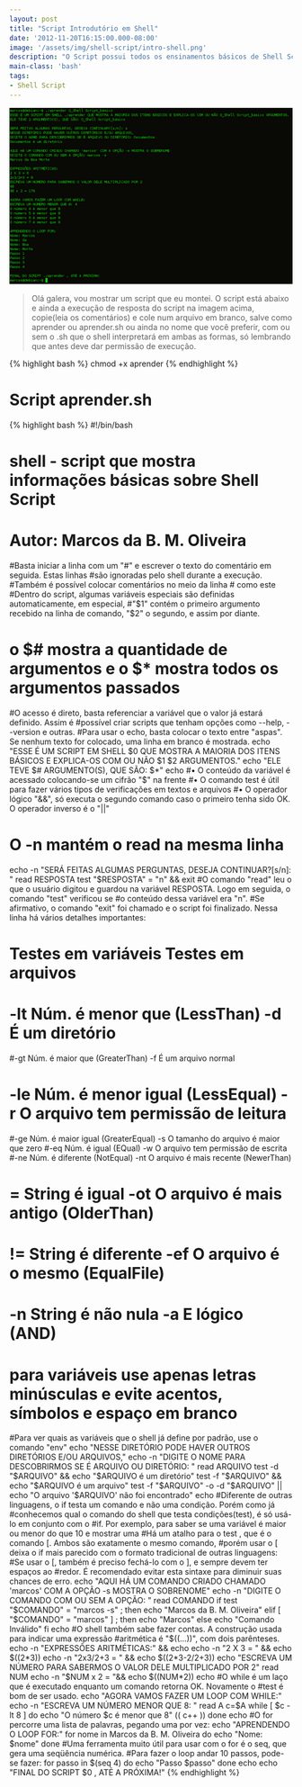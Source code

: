 ```yaml
---
layout: post
title: "Script Introdutório em Shell"
date: '2012-11-20T16:15:00.000-08:00'
image: '/assets/img/shell-script/intro-shell.png'
description: "O Script possui todos os ensinamentos básicos de Shell Script"
main-class: 'bash'
tags:
- Shell Script
---
```

![Script Introdutório em Shell](/assets/img/shell-script/intro-shell.png "Script Introdutório em Shell")

> Olá galera, vou mostrar um script que eu montei. O script está abaixo e ainda a execução de resposta do script na imagem acima, copie(leia os comentários) e cole num arquivo em branco, salve como aprender ou aprender.sh ou ainda no nome que você preferir, com ou sem o .sh que o shell interpretará em ambas as formas, só lembrando que antes deve dar permissão de execução.

{% highlight bash %}
chmod +x aprender
{% endhighlight %} 

# Script aprender.sh

{% highlight bash %}
#!/bin/bash
# shell - script que mostra informações básicas sobre Shell Script
# Autor: Marcos da B. M. Oliveira
#Basta iniciar a linha com um "#" e escrever o texto do comentário em seguida. Estas linhas
#são ignoradas pelo shell durante a execução.
#Também é possível colocar comentários no meio da linha # como este
#Dentro do script, algumas variáveis especiais são definidas automaticamente, em especial,
#"$1" contém o primeiro argumento recebido na linha de comando, "$2" o segundo, e assim por diante.
# o $# mostra a quantidade de argumentos e o $* mostra todos os argumentos passados
#O acesso é direto, basta referenciar a variável que o valor já estará definido. Assim é
#possível criar scripts que tenham opções como --help, --version e outras.
#Para usar o echo, basta colocar o texto entre "aspas". Se nenhum texto for colocado, uma linha em branco é mostrada.
echo "ESSE É UM SCRIPT EM SHELL $0 QUE MOSTRA A MAIORIA DOS ITENS BÁSICOS E EXPLICA-OS COM OU NÃO $1 $2 ARGUMENTOS."
echo "ELE TEVE $# ARGUMENTO(S), QUE SÃO: $*"
echo
#• O conteúdo da variável é acessado colocando-se um cifrão "$" na frente
#• O comando test é útil para fazer vários tipos de verificações em textos e arquivos
#• O operador lógico "&&", só executa o segundo comando caso o primeiro tenha sido OK. O operador inverso é o "||"
# O -n mantém o read na mesma linha
echo -n "SERÁ FEITAS ALGUMAS PERGUNTAS, DESEJA CONTINUAR?[s/n]: "
read RESPOSTA
test "$RESPOSTA" = "n" && exit
#O comando "read" leu o que o usuário digitou e guardou na variável RESPOSTA. Logo em seguida, o comando "test" verificou se 
#o conteúdo dessa variável era "n". 
#Se afirmativo, o comando "exit" foi chamado e o script foi finalizado. Nessa linha há vários detalhes importantes:
#            Testes em variáveis                     Testes em arquivos
# -lt Núm. é menor que (LessThan)      -d É um diretório
#-gt Núm. é maior que (GreaterThan)     -f É um arquivo normal
# -le Núm. é menor igual (LessEqual)    -r O arquivo tem permissão de leitura
#-ge Núm. é maior igual (GreaterEqual)  -s O tamanho do arquivo é maior que zero
#-eq Núm. é igual (EQual)              -w O arquivo tem permissão de escrita
#-ne Núm. é diferente (NotEqual)       -nt O arquivo é mais recente (NewerThan)
#  =  String é igual                   -ot O arquivo é mais antigo (OlderThan)
# != String é diferente                -ef O arquivo é o mesmo (EqualFile)
# -n String é não nula                 -a E lógico (AND)
# para variáveis use apenas letras minúsculas e evite acentos, símbolos e espaço em branco
#Para ver quais as variáveis que o shell já define por padrão, use o comando "env"
echo "NESSE DIRETÓRIO PODE HAVER OUTROS DIRETÓRIOS E/OU ARQUIVOS,"
echo -n "DIGITE O NOME PARA DESCOBRIRMOS SE É ARQUIVO OU DIRETÓRIO: "
read ARQUIVO
test -d "$ARQUIVO" && echo "$ARQUIVO é um diretório"
test -f "$ARQUIVO" && echo "$ARQUIVO é um arquivo"
test -f "$ARQUIVO" -o -d "$ARQUIVO" || echo "O arquivo '$ARQUIVO' não foi encontrado"
echo
#Diferente de outras linguagens, o if testa um comando e não uma condição. Porém como já
#conhecemos qual o comando do shell que testa condições(test), é só usá-lo em conjunto com o
#if. Por exemplo, para saber se uma variável é maior ou menor do que 10 e mostrar uma
#Há um atalho para o test , que é o comando [. Ambos são exatamente o mesmo comando,
#porém usar o [ deixa o if mais parecido com o formato tradicional de outras linguagens:
#Se usar o [, também é preciso fechá-lo com o ], e sempre devem ter espaços ao
#redor. É recomendado evitar esta sintaxe para diminuir suas chances de erro.
echo "AQUI HÁ UM COMANDO CRIADO CHAMADO 'marcos' COM A OPÇÃO -s MOSTRA O SOBRENOME"
echo -n "DIGITE O COMANDO COM OU SEM A OPÇÃO: "
read COMANDO
if test "$COMANDO" = "marcos -s" ; then
	echo "Marcos da B. M. Oliveira"
elif [ "$COMANDO" = "marcos" ] ; then
	echo "Marcos"
else
	echo "Comando Inválido"
fi
echo 
#O shell também sabe fazer contas. A construção usada para indicar uma expressão
#aritmética é "$((...))", com dois parênteses.
echo -n "EXPRESSÕES ARITMÉTICAS:" && echo 
echo -n "2 X 3 = " && echo $((2*3))
echo -n "2x3/2+3 = " && echo $((2*3-2/2+3))
echo "ESCREVA UM NÚMERO PARA SABERMOS O VALOR DELE MULTIPLICADO POR 2"
read NUM
echo -n "$NUM x 2 = "&& echo $((NUM*2))
echo
#O while é um laço que é executado enquanto um comando retorna OK. Novamente o
#test é bom de ser usado.
echo "AGORA VAMOS FAZER UM LOOP COM WHILE:"
echo -n "ESCREVA UM NÚMERO MENOR QUE 8: "
read A
c=$A
while [ $c -lt 8 ]
do
	echo "O número $c é menor que 8"
	(( c++ ))
done
echo 
#O for percorre uma lista de palavras, pegando uma por vez:
echo "APRENDENDO O LOOP FOR:"
for nome in Marcos da B. M. Oliveira
do
      echo "Nome: $nome"
done
#Uma ferramenta muito útil para usar com o for é o seq, que gera uma seqüência numérica.
#Para fazer o loop andar 10 passos, pode-se fazer:
for passo in $(seq 4)
  do
  	echo "Passo $passo"
done
echo
echo "FINAL DO SCRIPT $0 , ATÉ A PRÓXIMA!"
{% endhighlight %} 
